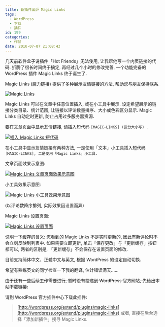```yaml
---
title: 新插件出炉 Magic Links
tags:
  - WordPress
  - 下载
  - 插件
id: 199
categories:
  - 作品
date: 2010-07-07 21:08:43
---
```


几天前软件盒子说插件「Hot Friends」无法使用, 让我帮他写一个内页链接的代码. 折腾了很长时间终于搞定, 再经过几个小时的修改完善, 一个功能完备的 WordPress 插件 Magic Links 终于诞生了.

Magic Links (魔力链接) 提供了多种展示友情链接的方法, 帮助您与朋友保持联系.

[![Magic Links](http://img.beamnote.com/2010/magic-links.png)](http://img.beamnote.com/2010/magic-links.png)<!-- more -->

Magic Links 可以在文章中任意位置插入, 或在小工具中展示. 设定希望展示的链接分类目录、统计范围, 让链接以评论数量排序、大小或色彩区分显示. Magic Links 自动定时更新, 防止占用过多服务器资源.

要在文章页面中显示友情链接, 请插入短代码 `[MAGIC-LINKS] (区分大小写) `.

[![插入 Magic Links 短代码](http://img.beamnote.com/2010/2010-07-07_20-32-03.png)](http://img.beamnote.com/2010/2010-07-07_20-32-03.png)

在小工具中显示友情链接有两种方法, 一是使用「文本」小工具插入短代码 `[MAGIC-LINKS], 二是使用「Magic Links」小工具. `

文章页面效果示意图:

[![Magic Links 文章页面效果示意图](http://img.beamnote.com/2010/2010-07-07_20-08-31.png)](http://img.beamnote.com/2010/2010-07-07_20-08-31.png)

小工具效果示意图:

[![Magic Links 小工具效果示意图](http://img.beamnote.com/2010/2010-07-07_20-05-42.png)](http://img.beamnote.com/2010/2010-07-07_20-05-42.png)

 (以评论数降序排列, 实际效果因设置而异)

Magic Links 设置页面:

[![Magic Links 设置页面](http://img.beamnote.com/2010/2010-07-07_20-21-04.png)](http://img.beamnote.com/2010/2010-07-07_20-21-04.png)

说明一下缓存的含义: 您看到的 Magic Links 不是实时更新的, 因此有新评论时不会立刻反映到列表中. 如果需要立即更新, 单击「保存更改」与「更新缓存」按钮都可以, 两者的区别是, 「更新缓存」不会保存在设置页面的修改.

目前支持简体中文、正體中文与英文, 根据 WordPress 的设定自动切换.

希望有熟练英文的同学检查一下我的翻译, 估计错误满天……

<del datetime="2010-07-09T05:32:20+00:00">由于还有一些后续工作需要进行, 暂时没有投递到 WordPress 官方网站, 先给出本站下载链接: </del>

请到 WordPress 官方插件中心下载此插件:
> [http://wordpress.org/extend/plugins/magic-links](http://wordpress.org/extend/plugins/magic-links)
或者, 直接在后台选择「添加新插件」搜寻 Magic Links.

